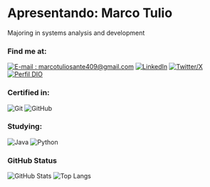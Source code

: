 # Apresentando: Marco Tulio

Majoring in systems analysis and development

### Find me at:

[![E-mail : marcotuliosante409@gmail.com](https://img.shields.io/badge/-Gmail-000?style=for-the-badge&logo=gmail)](marcotuliosante409@gmail.com)
[![LinkedIn](https://img.shields.io/badge/-LinkedIn-000?style=for-the-badge&logo=linkedin)](https://www.linkedin.com/in/mtuliou/)
[![Twitter/X](https://img.shields.io/badge/-Twitter-000?style=for-the-badge&logo=twitter)](https://twitter.com/odevtulio)
[![Perfil DIO](https://img.shields.io/badge/-Meu%20Perfil%20na%20DIO-30A3DC?style=for-the-badge)](https://web.dio.me/users/marcotuliosante409)

### Certified in:

![Git](https://img.shields.io/badge/Git-000?style=for-the-badge&logo=git)
![GitHub](https://img.shields.io/badge/GitHub-000?style=for-the-badge&logo=github)

### Studying:

![Java](https://img.shields.io/badge/Java-000?style=for-the-badge&logo=java)
![Python](https://img.shields.io/badge/Python-000?style=for-the-badge&logo=python)

### GitHub Status

![GitHub Stats](https://github-readme-stats.vercel.app/api?username=tuliotechh&hide=stars,issues&theme=nord&show_icons=true&count_private=true)
![Top Langs](https://github-readme-stats-git-masterrstaa-rickstaa.vercel.app/api/top-langs/?username=tuliotechh&layout=compact&theme=nord)

